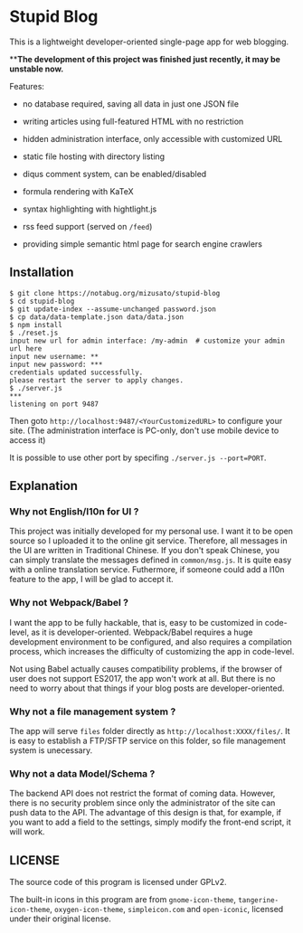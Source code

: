 # Stupid Blog

This is a lightweight developer-oriented single-page app for web blogging.

****The development of this project was finished just recently, it may be unstable now.**

Features:

- no database required, saving all data in just one JSON file

- writing articles using full-featured HTML with no restriction

- hidden administration interface, only accessible with customized URL

- static file hosting with directory listing

- diqus comment system, can be enabled/disabled

- formula rendering with KaTeX

- syntax highlighting with hightlight.js

- rss feed support (served on `/feed`)

- providing simple semantic html page for search engine crawlers


## Installation

```console
$ git clone https://notabug.org/mizusato/stupid-blog
$ cd stupid-blog
$ git update-index --assume-unchanged password.json
$ cp data/data-template.json data/data.json
$ npm install
$ ./reset.js
input new url for admin interface: /my-admin  # customize your admin url here
input new username: **
input new password: ***
credentials updated successfully.
please restart the server to apply changes.
$ ./server.js
***
listening on port 9487
```

Then goto `http://localhost:9487/<YourCustomizedURL>` to configure your site. (The administration interface is PC-only, don't use mobile device to access it)

It is possible to use other port by specifing `./server.js --port=PORT`.


## Explanation

### Why not English/l10n for UI ?

This project was initially developed for my personal use. I want it to be open source so I uploaded it to the online git service. Therefore, all messages in the UI are written in Traditional Chinese. If you don't speak Chinese, you can simply translate the messages defined in `common/msg.js`. It is quite easy with a online translation service. Futhermore, if someone could add a l10n feature to the app, I will be glad to accept it.

### Why not Webpack/Babel ?

I want the app to be fully hackable, that is, easy to be customized in code-level, as it is developer-oriented. Webpack/Babel requires a huge development environment to be configured, and also requires a compilation process, which increases the difficulty of customizing the app in code-level.

Not using Babel actually causes compatibility problems, if the browser of user does not support ES2017, the app won't work at all. But there is no need to worry about that things if your blog posts are developer-oriented.

### Why not a file management system ?

The app will serve `files` folder directly as `http://localhost:XXXX/files/`. It is easy to establish a FTP/SFTP service on this folder, so file management system is unecessary.

### Why not a data Model/Schema ?

The backend API does not restrict the format of coming data. However, there is no security problem since only the administrator of the site can push data to the API. The advantage of this design is that, for example, if you want to add a field to the settings, simply modify the front-end script, it will work.

## LICENSE

The source code of this program is licensed under GPLv2.

The built-in icons in this program are from `gnome-icon-theme`, `tangerine-icon-theme`, `oxygen-icon-theme`, `simpleicon.com` and `open-iconic`, licensed under their original license.
